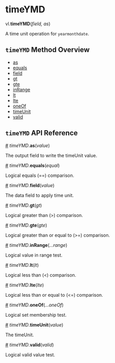# timeYMD

vl.<b>timeYMD</b>(<em>field, as</em>)

A time unit operation for <code>yearmonthdate</code>.

## <code>timeYMD</code> Method Overview

* <a href="#as">as</a>
* <a href="#equals">equals</a>
* <a href="#field">field</a>
* <a href="#gt">gt</a>
* <a href="#gte">gte</a>
* <a href="#inRange">inRange</a>
* <a href="#lt">lt</a>
* <a href="#lte">lte</a>
* <a href="#oneOf">oneOf</a>
* <a href="#timeUnit">timeUnit</a>
* <a href="#valid">valid</a>

## <code>timeYMD</code> API Reference

<a id="as" href="#as">#</a>
<em>timeYMD</em>.<b>as</b>(<em>value</em>)

The output field to write the timeUnit value.

<a id="equals" href="#equals">#</a>
<em>timeYMD</em>.<b>equals</b>(<em>equal</em>)

Logical equals (==) comparison.

<a id="field" href="#field">#</a>
<em>timeYMD</em>.<b>field</b>(<em>value</em>)

The data field to apply time unit.

<a id="gt" href="#gt">#</a>
<em>timeYMD</em>.<b>gt</b>(<em>gt</em>)

Logical greater than (>) comparison.

<a id="gte" href="#gte">#</a>
<em>timeYMD</em>.<b>gte</b>(<em>gte</em>)

Logical greater than or equal to (>=) comparison.

<a id="inRange" href="#inRange">#</a>
<em>timeYMD</em>.<b>inRange</b>(<em>...range</em>)

Logical value in range test.

<a id="lt" href="#lt">#</a>
<em>timeYMD</em>.<b>lt</b>(<em>lt</em>)

Logical less than (<) comparison.

<a id="lte" href="#lte">#</a>
<em>timeYMD</em>.<b>lte</b>(<em>lte</em>)

Logical less than or equal to (<=) comparison.

<a id="oneOf" href="#oneOf">#</a>
<em>timeYMD</em>.<b>oneOf</b>(<em>...oneOf</em>)

Logical set membership test.

<a id="timeUnit" href="#timeUnit">#</a>
<em>timeYMD</em>.<b>timeUnit</b>(<em>value</em>)

The timeUnit.

<a id="valid" href="#valid">#</a>
<em>timeYMD</em>.<b>valid</b>(<em>valid</em>)

Logical valid value test.

